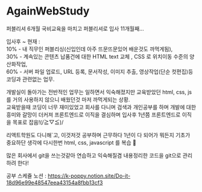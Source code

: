 # AgainWebStudy
퍼블리셔 6개월 국비교육을 마치고 퍼블리셔로 입사 11개월째...

입사후 ~  현재 :    
10% - 내 직무인 퍼블리싱(신입인데 아주 뜨문뜨문있어 배운것도 까먹게됨),   
30% - 계속있는 콘텐츠 납품건에 대한 HTML text 교체 , CSS 로 위치이동 수준의 양산화작업,   
60% - 서버 파일 업로드, URL 등록, 문서작성, 이미지 추출, 영상작업(단순 컷편집)등 코딩과 관련없는 업무.   

개발실이 돌아가는 전반적인 업무는 일하면서 익숙해졌지만 교육받았던 html, css, js 를 거의 사용하지 않으니 배웠던것 마저 까먹게되는 상황.   
교육받을때 코딩이 너무 재미있었고 회사를 다니며 검색과 개인공부를 하며 개발에 대한 흥미와 갈망이 더커져 프론트엔드로 이직을 결심하며 입사후 1년쯤 프론트엔드로 이직을 목표로 잡음!(/≧▽≦)/   


리액트학원도 다니해`고, 이것저것 공부하며 근무하다 1년이 다 되어가 뭐든지 기초가 중요하단 생각에 다시한번 html, css, javascript 를 복습 🎠   

많은 회사에서 git을 쓰는것같아 연습하고 익숙해질겸 내용정리한 코드을 git으로 관리하려 한다!   

공부 스케쥴 노션 : https://k-poppy.notion.site/Do-it-18d96e99e48547eea43154a8fbb13cf3
